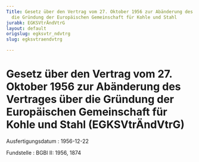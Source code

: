 ```yaml
---
Title: Gesetz über den Vertrag vom 27. Oktober 1956 zur Abänderung des Vertrages über
  die Gründung der Europäischen Gemeinschaft für Kohle und Stahl
jurabk: EGKSVtrÄndVtrG
layout: default
origslug: egksvtr_ndvtrg
slug: egksvtraendvtrg

---
```


# Gesetz über den Vertrag vom 27. Oktober 1956 zur Abänderung des Vertrages über die Gründung der Europäischen Gemeinschaft für Kohle und Stahl (EGKSVtrÄndVtrG)

Ausfertigungsdatum
:   1956-12-22

Fundstelle
:   BGBl II: 1956, 1874

